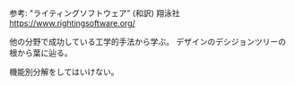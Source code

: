 
参考: "ライティングソフトウェア" (和訳) 翔泳社
https://www.rightingsoftware.org/

他の分野で成功している工学的手法から学ぶ。
デザインのデシジョンツリーの根から葉に辿る。

機能別分解をしてはいけない。

